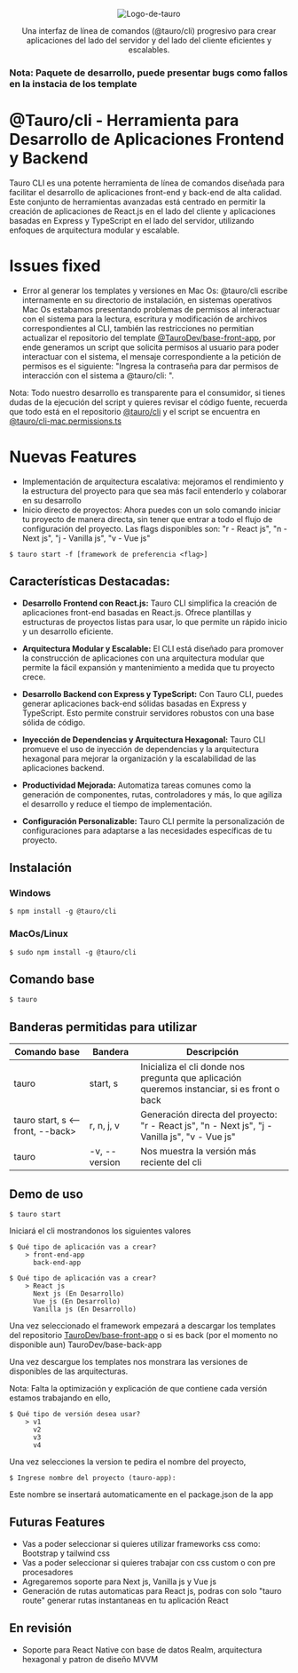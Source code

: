 <link rel="preconnect" href="https://fonts.gstatic.com">
<link rel="preconnect" href="https://fonts.googleapis.com">
<link rel="preconnect" href="https://fonts.gstatic.com" crossorigin>
<link href="https://fonts.googleapis.com/css2?family=Roboto:ital,wght@0,100;0,300;0,400;0,500;0,700;0,900;1,100;1,300;1,400;1,500;1,700;1,900&display=swap" rel="stylesheet">

<p align="center">
  <img src="https://res.cloudinary.com/deo9hwbhx/image/upload/v1697318940/aqutnnkbsxc6ij3ixs2t.png" alt="Logo-de-tauro">
</p>

<p align="center">Una interfaz de línea de comandos (@tauro/cli) progresivo para crear aplicaciones del lado del servidor y del lado del cliente eficientes y escalables.</p>
<p align="center">
<!-- <a href="#"><img src="https://res.cloudinary.com/deo9hwbhx/image/upload/v1697871838/aqvd0axxdg8tu0djckle.svg" alt="NPM Version" /></a>
<a href="#"><img src="https://res.cloudinary.com/deo9hwbhx/image/upload/v1697418438/datkjlatwox4ksfmltmn.svg" alt="Package License" /></a>
<a href="https://discord.gg/ZVGrnH56" target="blank"><img src="https://res.cloudinary.com/deo9hwbhx/image/upload/v1697418438/soyh1lyi3md2vl3dxqqt.svg" alt="NPM Downloads" /></a>
<a href="https://github.com/TauroDev/tauro-cli" target="blank"><img src="https://res.cloudinary.com/deo9hwbhx/image/upload/v1697418438/gbuac3yckgtudgausvfh.svg" alt="Colaborative repo" /></a>
</p> -->

### Nota: Paquete de desarrollo, puede presentar bugs como fallos en la instacia de los template

# @Tauro/cli - Herramienta para Desarrollo de Aplicaciones Frontend y Backend

Tauro CLI es una potente herramienta de línea de comandos diseñada para facilitar el desarrollo de aplicaciones front-end y back-end de alta calidad. Este conjunto de herramientas avanzadas está centrado en permitir la creación de aplicaciones de React.js en el lado del cliente y aplicaciones basadas en Express y TypeScript en el lado del servidor, utilizando enfoques de arquitectura modular y escalable.

# Issues fixed

- Error al generar los templates y versiones en Mac Os: @tauro/cli escribe internamente en su directorio de instalación, en sistemas operativos Mac Os estabamos presentando problemas de permisos al interactuar con el sistema para la lectura, escritura y modificación de archivos correspondientes al CLI, también las restricciones no permitian actualizar el repositorio del template <a href="https://github.com/TauroDev/base-front-end.git" target="blank">@TauroDev/base-front-app</a>, por ende generamos un script que solicita permisos al usuario para poder interactuar con el sistema, el mensaje correspondiente a la petición de permisos es el siguiente: "Ingresa la contraseña para dar permisos de interacción con el sistema a @tauro/cli: ".

Nota: Todo nuestro desarrollo es transparente para el consumidor, si tienes dudas de la ejecución del script y quieres revisar el código fuente, recuerda que todo está en el repositorio <a href="https://github.com/TauroDev/tauro-cli" target="blank">@tauro/cli</a> y el script se encuentra en <a href="https://github.com/TauroDev/tauro-cli/blob/main/lib/Permissions/mac.permissions.ts" target="blank">@tauro/cli-mac.permissions.ts</a>

# Nuevas Features

- Implementación de arquitectura escalativa: mejoramos el rendimiento y la estructura del proyecto para que sea más facil entenderlo y colaborar en su desarrollo
- Inicio directo de proyectos: Ahora puedes con un solo comando iniciar tu proyecto de manera directa, sin tener que entrar a todo el flujo de configuración del proyecto. Las flags disponibles son: "r - React js", "n - Next js", "j - Vanilla js", "v - Vue js"

```
$ tauro start -f [framework de preferencia <flag>]
```

## Características Destacadas:

- **Desarrollo Frontend con React.js:** Tauro CLI simplifica la creación de aplicaciones front-end basadas en React.js. Ofrece plantillas y estructuras de proyectos listas para usar, lo que permite un rápido inicio y un desarrollo eficiente.

- **Arquitectura Modular y Escalable:** El CLI está diseñado para promover la construcción de aplicaciones con una arquitectura modular que permite la fácil expansión y mantenimiento a medida que tu proyecto crece.

- **Desarrollo Backend con Express y TypeScript:** Con Tauro CLI, puedes generar aplicaciones back-end sólidas basadas en Express y TypeScript. Esto permite construir servidores robustos con una base sólida de código.

- **Inyección de Dependencias y Arquitectura Hexagonal:** Tauro CLI promueve el uso de inyección de dependencias y la arquitectura hexagonal para mejorar la organización y la escalabilidad de las aplicaciones backend.

- **Productividad Mejorada:** Automatiza tareas comunes como la generación de componentes, rutas, controladores y más, lo que agiliza el desarrollo y reduce el tiempo de implementación.

- **Configuración Personalizable:** Tauro CLI permite la personalización de configuraciones para adaptarse a las necesidades específicas de tu proyecto.

## Instalación

### Windows

```
$ npm install -g @tauro/cli
```

### MacOs/Linux

```
$ sudo npm install -g @tauro/cli
```

## Comando base

```
$ tauro
```

## Banderas permitidas para utilizar

| Comando base | Bandera                   | Descripción                                                                                 |
| ------------ | ------------------------- | ------------------------------------------------------------------------------------------- |
| tauro        | start, s                  | Inicializa el cli donde nos pregunta que aplicación queremos instanciar, si es front o back |
| tauro start, s <--front, --back>       | r, n, j, v | Generación directa del proyecto: "r - React js", "n - Next js", "j - Vanilla js", "v - Vue js"                                                |
| tauro        | -v, --version | Nos muestra la versión más reciente del cli                                                 |

## Demo de uso

```
$ tauro start
```

Iniciará el cli mostrandonos los siguientes valores

```
$ Qué tipo de aplicación vas a crear?
    > front-end-app
      back-end-app
```

```
$ Qué tipo de aplicación vas a crear?
    > React js
      Next js (En Desarrollo)
      Vue js (En Desarrollo)
      Vanilla js (En Desarrollo)
```

Una vez seleccionado el framework empezará a descargar los templates del repositorio <a href="https://github.com/TauroDev/base-front-end.git" target="blank">TauroDev/base-front-app</a> o si es back (por el momento no disponible aun) TauroDev/base-back-app

Una vez descargue los templates nos monstrara las versiones de disponibles de las arquitecturas.

Nota: Falta la optimización y explicación de que contiene cada versión estamos trabajando en ello,

```
$ Qué tipo de versión desea usar?
    > v1
      v2
      v3
      v4
```

Una vez selecciones la version te pedira el nombre del proyecto,

```
$ Ingrese nombre del proyecto (tauro-app): 
```

Este nombre se insertará automaticamente en el package.json de la app


## Futuras Features

- Vas a poder seleccionar si quieres utilizar frameworks css como: Bootstrap y tailwind css
- Vas a poder seleccionar si quieres trabajar con css custom o con pre procesadores
- Agregaremos soporte para Next js, Vanilla js y Vue js
- Generación de rutas automaticas para React js, podras con solo "tauro route" generar rutas instantaneas en tu aplicación React


## En revisión

- Soporte para React Native con base de datos Realm, arquitectura hexagonal y patron de diseño MVVM